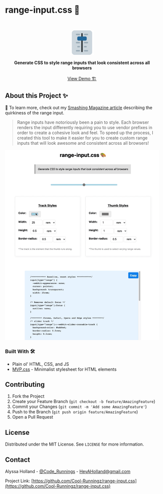 # range-input.css 🎨

<!-- PROJECT LOGO -->
<br />
<p align="center">
  <a href="https://github.com/Cool-Runningz/range-input.css">
    <img src="https://github.com/Cool-Runningz/range-input.css/blob/main/apple-touch-icon.png" alt="Logo" width="80" height="80">
  </a>
  <p align="center">
  <strong> Generate CSS to style range inputs that look consistent across all browsers</strong>
    <br />
    <br />
    <a href="https://range-input-css.netlify.app/">View Demo 🏗️</a>
  </p>
</p>

<!-- ABOUT THE PROJECT -->

## About this Project ✨

🔖 To learn more, check out my [Smashing Magazine article](https://www.smashingmagazine.com/2021/12/create-custom-range-input-consistent-browsers/) describing the quirkiness of the range input.

> Range inputs have notoriously been a pain to style. Each browser renders the input differently requiring you to use vendor prefixes in order to create a cohesive look and feel. To speed up the process, I created this tool to make it easier for you to create custom range inputs that will look awesome and consistent across all browsers!

<img src="images/range-input-css-demo.gif" height="auto" width="800px"  margin="20px">

### Built With 🛠️

- Plain ol' HTML, CSS, and JS
- [MVP.css](https://andybrewer.github.io/mvp/) - Minimalist stylesheet for HTML elements

<!-- CONTRIBUTING -->

## Contributing

1. Fork the Project
2. Create your Feature Branch (`git checkout -b feature/AmazingFeature`)
3. Commit your Changes (`git commit -m 'Add some AmazingFeature'`)
4. Push to the Branch (`git push origin feature/AmazingFeature`)
5. Open a Pull Request

<!-- LICENSE -->

## License

Distributed under the MIT License. See `LICENSE` for more information.

<!-- CONTACT -->

## Contact

Alyssa Holland - [@Code_Runnings](https://twitter.com/your_username) - HeyAHolland@gmail.com

Project Link: [https://github.com/Cool-Runningz/range-input.css](https://github.com/Cool-Runningz/range-input.css)
